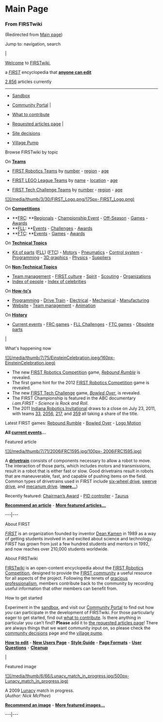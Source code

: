 

# Main Page

### From FIRSTwiki

(Redirected from [Main page](/index.php?title=Main_page&redirect=no "Main
page" ))

Jump to: navigation, search

|

[Welcome](FIRSTwiki:New_users_page "FIRSTwiki:New users page" ) to
[FIRSTwiki](FIRSTwiki "FIRSTwiki" ),

a _[FIRST](first)_ encyclopedia that **[anyone can
edit](FIRSTwiki:How_does_one_edit_a_page "FIRSTwiki:How does one
edit a page" )**

[2,856](Special:Statistics "Special:Statistics" ) articles
currently  
  
---  
  
  * [Sandbox](FIRSTwiki:Sandbox "FIRSTwiki:Sandbox" )
  * [Community Portal](FIRSTwiki:Community_Portal "FIRSTwiki:Community Portal" )
|

  * [What to contribute](FIRSTwiki:What_to_contribute "FIRSTwiki:What to contribute" )
  * [Requested articles page](FIRSTwiki:Requested_articles "FIRSTwiki:Requested articles" )
|

  * [Site decisions](FIRSTwiki:Community_decisions "FIRSTwiki:Community decisions" )
  * [Village Pump](FIRSTwiki:Village_pump "FIRSTwiki:Village pump" )  
  
Browse FIRSTwiki by topic

On **[Teams](Teams "Teams" )**  

  * [FIRST Robotics Teams](FIRST_Robotics_Team "FIRST Robotics Team" ) by [number](Index_of_teams "Index of teams" ) \- [region](Index_of_teams_by_region "Index of teams by region" ) \- [age](Index_of_teams_by_age "Index of teams by age" )  

  * [FIRST LEGO League Teams](FIRST_LEGO_League_Team "FIRST LEGO League Team" ) by [name](Category:FLL_teams "Category:FLL teams" ) \- [location](FLL_Teams_by_Location "FLL Teams by Location" ) \- [age](FLL_Teams_by_Year_Founded "FLL Teams by Year Founded" )
  * [FIRST Tech Challenge Teams](Team_%28FTC%29 "Team \(FTC\)" ) by [number](Index_of_teams_%28FTC%29 "Index of teams \(FTC\)" ) \- [region](Index_of_teams_by_region_%28FTC%29 "Index of teams by region \(FTC\)" ) \- [age](Index_of_teams_by_age_%28FTC%29 "Index of teams by age \(FTC\)" )

[![](/media/thumb/3/30/FIRST_Logo.png/175px-
FIRST_Logo.png)](Image:FIRST_Logo.png "" )

On **[Competitions](Competitions "Competitions" )**  

  * **[FRC](FIRST_Robotics_Competition "FIRST Robotics Competition" ): **[Regionals](Index_of_Regionals "Index of Regionals" ) \- [Championship Event](Championship_Event "Championship Event" ) \- [Off-Season](Index_of_off-season_competitions "Index of off-season competitions" ) \- [Games](Game_%28FRC%29 "Game \(FRC\)" ) \- [Awards](Awards "Awards" )
  * **[FLL](FIRST_LEGO_League "FIRST LEGO League" ): **[Events](Category:FLL_Events "Category:FLL Events" ) \- [Challenges](FLL_Challenges "FLL Challenges" ) \- [Awards](FLL_Awards "FLL Awards" )
  * **[FTC](FIRST_Tech_Challenge "FIRST Tech Challenge" ): **[Events](Index_of_events_%28FTC%29 "Index of events \(FTC\)" ) \- [Games](Game_%28FTC%29 "Game \(FTC\)" ) \- [Awards](Awards_%28FTC%29 "Awards \(FTC\)" )

On **[Technical Topics](Technical "Technical" )**  

  * [Kit of parts](Kit_of_parts "Kit of parts" ) ([FLL](FLL_Robot_Set "FLL Robot Set" )) ([FTC](Kit_of_parts_%28FTC%29 "Kit of parts \(FTC\)" )) - [Motors](Motors "Motors" ) \- [Pneumatics](Pneumatics "Pneumatics" ) \- [Control system](Control_system "Control system" ) \- [Programming](Programming "Programming" ) \- [3D graphics](3D_graphics "3D graphics" ) \- [Physics](Physics "Physics" ) \- [Suppliers](Suppliers "Suppliers" )

On **[Non-Technical Topics](Non-technical "Non-technical" )**  

  * [Team management](Team_management "Team management" ) \- [FIRST culture](FIRST_culture "FIRST culture" ) \- [Spirit](Spirit "Spirit" ) \- [Scouting](Scouting "Scouting" ) \- [Organizations](Organizations "Organizations" )
  * [Index of people](Index_of_people "Index of people" ) \- [Index of celebrities](Index_of_celebrities "Index of celebrities" )

On **[How-to's](How-to "How-to" )**  

  * [Programming](How-to#Programming "How-to" ) \- [Drive Train](How-to#Drive_train "How-to" ) \- [Electrical](How-to#Electrical "How-to" ) \- [Mechanical](How-to#Mechanical "How-to" ) \- [Manufacturing](How-to#Manufacturing "How-to" )
  * [Website](How-to#Website "How-to" ) \- [Team management](How-to#Team_management "How-to" ) \- [Animation](How-to#Animation "How-to" )

On **[History](History_of_FIRST "History of FIRST" )**  

  * [Current events](Current_events "Current events" ) \- [FRC games](Game "Game" ) \- [FLL Challenges](FLL_Challenges "FLL Challenges" ) \- [FTC games](Game_%28FTC%29 "Game \(FTC\)" ) \- [Obsolete parts](Obsolete_parts "Obsolete parts" )

  

|

What's happening now

[![](/media/thumb/7/75/EinsteinCelebration.jpeg/160px-
EinsteinCelebration.jpeg)](Image:EinsteinCelebration.jpeg "" )

  * The new [FIRST Robotics Competition](FIRST_Robotics_Competition "FIRST Robotics Competition" ) game, _[Rebound Rumble](Rebound_Rumble "Rebound Rumble" )_ is revealed. 
  * The first game hint for the 2012 [FIRST Robotics Competition](FIRST_Robotics_Competition "FIRST Robotics Competition" ) game is revealed. 
  * The new [FIRST Tech Challenge](FIRST_Tech_Challenge "FIRST Tech Challenge" ) game, _[Bowled Over](Bowled_Over "Bowled Over" )_, is revealed. 
  * The FIRST Championship is featured in the ABC documentary _i.am.FIRST - Science is Rock and Roll_. 
  * The 2011 [Indiana Robotics Invitational](Indiana_Robotics_Invitational "Indiana Robotics Invitational" ) draws to a close on July 23, 2011, with teams [33](33 "33" ), [2056](2056 "2056" ), [217](217 "217" ), and [359](359 "359" ) all taking a share of the title. 

  
Latest FIRST games: [Rebound Rumble](Rebound_Rumble "Rebound
Rumble" ) - [Bowled Over](Bowled_Over "Bowled Over" ) - [Logo
Motion](Logo_Motion "Logo Motion" )

**All [current events](Current_events "Current events" )...**

  

Featured article

[![](/media/thumb/7/71/2006iFRC1595.jpg/100px-
2006iFRC1595.jpg)](Image:2006iFRC1595.jpg "" )

A **[drivetrain](Drivetrain "Drivetrain" )** consists of components
necessary to allow a robot to move. The interaction of those parts, which
includes motors and transmissions, result in a robot that is either fast or
slow. Good drivetrains result in robots that are maneuverable, fast, and
capable of pushing items on the field. Common types of drivetrains used in
FIRST include [six-wheel drive](Drivetrain#Six_Wheel_Drive
"Drivetrain" ), [swerve drive](Drivetrain#Swerve_Drive "Drivetrain"
), and [mecanum drive](Drivetrain#Mecanum_Drive "Drivetrain" ).
(**[more...](Drivetrain "Drivetrain" )**)

Recently featured: [Chairman’s Award](Chairman%E2%80%99s_Award
"Chairman’s Award" ) - [PID controller](PID_controller "PID
controller" ) - [Taurus](Taurus_%281073%29 "Taurus \(1073\)" )

**[Recommend an article](FIRSTwiki:Featured_article_candidates "FIRSTwiki:Featured article candidates" )** - **[More featured articles...](FIRSTwiki:Featured_articles "FIRSTwiki:Featured articles" )**  
  
---|---  
  
About FIRST

_[FIRST](first)_ is an organization founded by inventor
[Dean Kamen](Dean_Kamen "Dean Kamen" ) in 1989 as a way of getting
students involved in and excited about science and technology. _FIRST_ has
grown from just a few hundred students and mentors in 1992, and now reaches
over 210,000 students worldwide.

  

About FIRSTwiki

[FIRSTwiki](FIRSTwiki "FIRSTwiki" ) is an open-content encyclopedia
about the [FIRST Robotics Competition](FIRST_Robotics_Competition
"FIRST Robotics Competition" ), designed to provide the [FIRST
community](FIRST_community "FIRST community" ) a useful resource
for all aspects of the project. Following the tenets of [gracious
professionalism](Gracious_professionalism "Gracious
professionalism" ), members contribute back to the community by recording
useful information that other members can benefit from.

  

How to get started

Experiment in the [sandbox](FIRSTwiki:Sandbox "FIRSTwiki:Sandbox"
), and visit our [Community Portal](FIRSTwiki:Community_Portal
"FIRSTwiki:Community Portal" ) to find out how _you_ can participate in the
development of FIRSTwiki. For those particularly eager to get started, find
out [what to contribute](FIRSTwiki:What_to_contribute
"FIRSTwiki:What to contribute" ). Is there anything in particular you can't
find? **Please** add it to [the requested articles
page](FIRSTwiki:Requested_articles "FIRSTwiki:Requested articles"
)! There are always things that we want community input on, so please check
the [community decisions](FIRSTwiki:Community_decisions
"FIRSTwiki:Community decisions" ) page and the [village
pump](FIRSTwiki:Village_pump "FIRSTwiki:Village pump" ).

**[How to edit](FIRSTwiki:How_does_one_edit_a_page "FIRSTwiki:How does one edit a page" )** - **[New Users Page](FIRSTwiki:New_users_page "FIRSTwiki:New users page" )** - **[Style Guide](FIRSTwiki:Style_guide "FIRSTwiki:Style guide" )** - **[Page Formats](FIRSTwiki:Page_formats "FIRSTwiki:Page formats" )** - **[User Questions](FIRSTwiki:User_Questions "FIRSTwiki:User Questions" )** - **[Cleanup](FIRSTwiki:Cleanup "FIRSTwiki:Cleanup" )**

  

|

Featured image

[![](/media/thumb/6/66/Lunacy_match_in_progress.jpg/500px-
Lunacy_match_in_progress.jpg)](Image:Lunacy_match_in_progress.jpg
"" )

A 2009 [Lunacy](Lunacy "Lunacy" ) match in progress.  
(_Author: Nick McPhee_)

**[Recommend an image](FIRSTwiki:Featured_image_candidates "FIRSTwiki:Featured image candidates" )** - **[More featured images...](FIRSTwiki:Featured_images "FIRSTwiki:Featured images" )**  
  
---|---  
  
